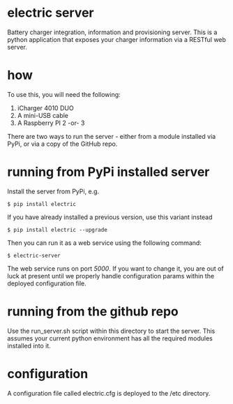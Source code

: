 # electric server
Battery charger integration, information and provisioning server.  This is a python application
that exposes your charger information via a RESTful web server.

# how
To use this, you will need the following:
1. iCharger 4010 DUO
1. A mini-USB cable
1. A Raspberry PI 2 -or- 3

There are two ways to run the server - either from a module installed via PyPi, or via a
copy of the GitHub repo.

# running from PyPi installed server
Install the server from PyPi, e.g.

    $ pip install electric

If you have already installed a previous version, use this variant instead

    $ pip install electric --upgrade

Then you can run it as a web service using the following command:

    $ electric-server

The web service runs on port *5000*.  If you want to change it, you are out of luck
at present until we properly handle configuration params within the deployed configuration file.

# running from the github repo
Use the run_server.sh script within this directory to start the server.  This assumes your current python
environment has all the required modules installed into it.

# configuration
A configuration file called electric.cfg is deployed to the /etc directory.
